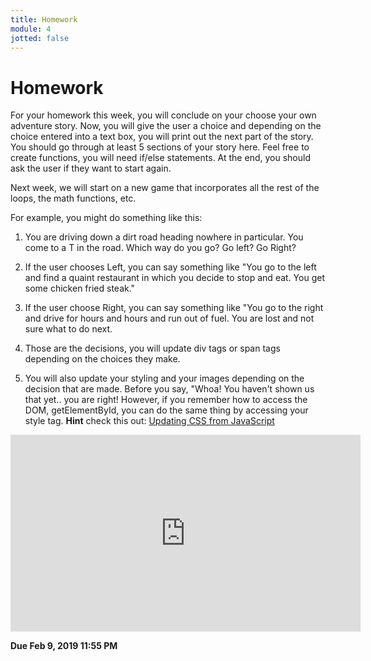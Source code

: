 ```yaml
---
title: Homework
module: 4
jotted: false
---
```


# Homework

For your homework this week, you will conclude on your choose your own adventure story.  Now, you will give the user a choice and depending on the choice entered into a text box, you will print out the next part of the story.  You should go through at least 5 sections of your story here.  Feel free to create functions, you will need if/else statements.  At the end, you should ask the user if they want to start again.

Next week, we will start on a new game that incorporates all the rest of the loops, the math functions, etc.

For example, you might do something like this:

1. You are driving down a dirt road heading nowhere in particular.  You come to a T in the road.  Which way do you go?  Go left? Go Right?

2. If the user chooses Left, you can say something like "You go to the left and find a quaint restaurant in which you decide to stop and eat.  You get some chicken fried steak."  

3. If the user choose Right, you can say something like "You go to the right and drive for hours and hours and run out of fuel. You are lost and not sure what to do next.

4. Those are the decisions, you will update div tags or span tags depending on the choices they make.  

5. You will also update your styling and your images depending on the decision that are made.  Before you say, "Whoa!  You haven't shown us that yet.. you are right!  However, if you remember how to access the DOM, getElementById, you can do the same thing by accessing your style tag.  **Hint** check this out: [Updating CSS from JavaScript](https://www.w3schools.com/js/js_htmldom_css.asp)

<iframe width="560" height="315" src="https://www.youtube.com/embed/UcHL1mVZQvg" frameborder="0" allow="accelerometer; autoplay; encrypted-media; gyroscope; picture-in-picture" allowfullscreen></iframe>

**Due Feb 9, 2019 11:55 PM**